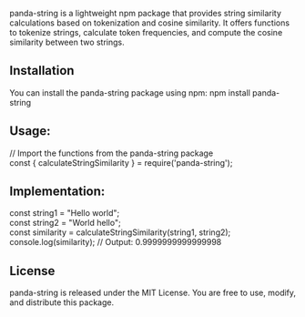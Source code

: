 panda-string is a lightweight npm package that provides string similarity calculations based on tokenization and cosine similarity. It offers functions to tokenize strings, calculate token frequencies, and compute the cosine similarity between two strings.

## Installation
You can install the panda-string package using npm:
npm install panda-string

## Usage:
// Import the functions from the panda-string package  
const { calculateStringSimilarity } = require('panda-string');

## Implementation:

const string1 = "Hello world";  
const string2 = "World hello";  
const similarity = calculateStringSimilarity(string1, string2);  
console.log(similarity); // Output: 0.9999999999999998  

## License  
panda-string is released under the MIT License. You are free to use, modify, and distribute this package.
